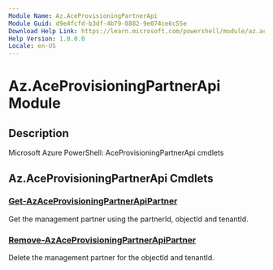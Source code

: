 ```yaml
---
Module Name: Az.AceProvisioningPartnerApi
Module Guid: d9e4fcfd-b3df-4b79-8882-9e074ce6c55e
Download Help Link: https://learn.microsoft.com/powershell/module/az.aceprovisioningpartnerapi
Help Version: 1.0.0.0
Locale: en-US
---
```


# Az.AceProvisioningPartnerApi Module
## Description
Microsoft Azure PowerShell: AceProvisioningPartnerApi cmdlets

## Az.AceProvisioningPartnerApi Cmdlets
### [Get-AzAceProvisioningPartnerApiPartner](Get-AzAceProvisioningPartnerApiPartner.md)
Get the management partner using the partnerId, objectId and tenantId.

### [Remove-AzAceProvisioningPartnerApiPartner](Remove-AzAceProvisioningPartnerApiPartner.md)
Delete the management partner for the objectId and tenantId.

